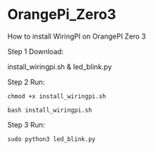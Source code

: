 # OrangePi_Zero3

How to install WiringPI on OrangePI Zero 3

Step 1 Download:

install_wiringpi.sh & led_blink.py

Step 2 Run:
```
chmod +x install_wiringpi.sh
```
```
bash install_wiringpi.sh
```

Step 3 Run:

```
sudo python3 led_blink.py
```

